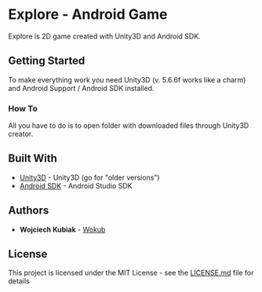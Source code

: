 # Explore - Android Game

Explore is 2D game created with Unity3D and Android SDK.

## Getting Started

To make everything work you need Unity3D (v. 5.6.6f works like a charm) and Android Support / Android SDK installed.

### How To

All you have to do is to open folder with downloaded files through Unity3D creator.

## Built With

* [Unity3D](https://unity3d.com/) - Unity3D (go for "older versions")
* [Android SDK](https://developer.android.com/studio/) - Android Studio SDK

## Authors

* **Wojciech Kubiak** - [Wokub](https://github.com/Wokub)


## License

This project is licensed under the MIT License - see the [LICENSE.md](LICENSE.md) file for details


